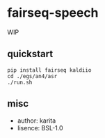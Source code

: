 # fairseq-speech

WIP


## quickstart

```
pip install fairseq kaldiio
cd ./egs/an4/asr
./run.sh
```

## misc

- author: karita
- lisence: BSL-1.0
